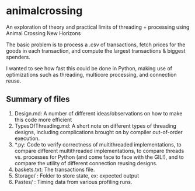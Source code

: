 # animalcrossing
An exploration of theory and practical limits of threading + processing using Animal Crossing New Horizons

The basic problem is to process a .csv of transactions, fetch prices for the goods in each transaction, and compute the largest transactions & biggest spenders.

I wanted to see how fast this could be done in Python, making use of optimizations such as threading, multicore processing, and connection reuse.

## Summary of files
1. Design.md: A number of different ideas/observations on how to make this code more efficient
2. TypesOfThreading.md: A short note on different types of threading designs, including complications brought on by compiler out-of-order execution.
3. *.py: Code to verify correctness of multithreaded implementations, to compare different multithreaded implementations, to compare threads vs. processes for Python (and come face to face with the GIL!), and to compare the utility of different connection reusing designs.
4. baskets.txt: The transactions file.
4. Storage/ : Folder to store state, ex: expected output
5. Pastes/ : Timing data from various profiling runs.

